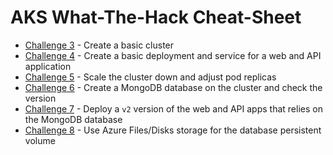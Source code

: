 # AKS What-The-Hack Cheat-Sheet

- [Challenge 3](./challenge3/) - Create a basic cluster
- [Challenge 4](./challenge4/) - Create a basic deployment and service for a web and API application
- [Challenge 5](./challenge5/) - Scale the cluster down and adjust pod replicas
- [Challenge 6](./challenge6/) - Create a MongoDB database on the cluster and check the version
- [Challenge 7](./challenge7/) - Deploy a `v2` version of the web and API apps that relies on the MongoDB database
- [Challenge 8](./challenge8/) - Use Azure Files/Disks storage for the database persistent volume